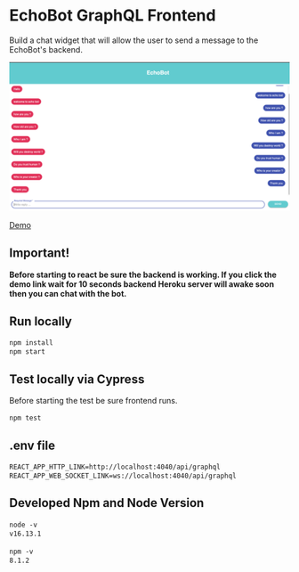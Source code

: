 # EchoBot GraphQL Frontend

Build a chat widget that will allow the user to send a message to the EchoBot's backend.

![EchoBot](./echoBot.png)

[Demo](https://chatlayer-code-tests.vercel.app)
## Important!
**Before starting to react be sure the backend is working. If you click the demo link wait for 10 seconds backend Heroku server will awake soon then you can chat with the bot.**


## Run locally

```shell
npm install
npm start
```
## Test locally via Cypress
Before starting the test be sure frontend runs.
```shell
npm test
```
## .env file

```shell
REACT_APP_HTTP_LINK=http://localhost:4040/api/graphql
REACT_APP_WEB_SOCKET_LINK=ws://localhost:4040/api/graphql
```
## Developed Npm and Node Version
```
node -v
v16.13.1

npm -v
8.1.2
```

